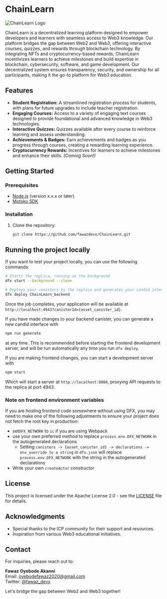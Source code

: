 # ChainLearn

![ChainLearn Logo](assets/ch.png)

ChainLearn is a decentralized learning platform designed to empower developers and learners with seamless access to Web3 knowledge. Our platform bridges the gap between Web2 and Web3, offering interactive courses, quizzes, and rewards through blockchain technology. By integrating NFTs and cryptocurrency-based rewards, ChainLearn incentivizes learners to achieve milestones and build expertise in blockchain, cybersecurity, software, and game development. Our decentralized system ensures transparency, security, and ownership for all participants, making it the go-to platform for Web3 education.

## Features

- **Student Registration:** A streamlined registration process for students, with plans for future upgrades to include teacher registration.
- **Engaging Courses:** Access to a variety of engaging text courses designed to provide foundational and advanced knowledge in Web3 technologies.
- **Interactive Quizzes:** Quizzes available after every course to reinforce learning and assess understanding.
- **Achievements & Badges:** Earn achievements and badges as you progress through courses, creating a rewarding learning experience.
- **Cryptocurrency Rewards:** Incentives for learners to achieve milestones and enhance their skills. *(Coming Soon!)*

## Getting Started

### Prerequisites

- [Node.js](https://nodejs.org/) (version x.x.x or later)
- [Motoko SDK](https://sdk.dfinity.org/docs/developers-guide/install-upgrade.html)

### Installation

1. Clone the repository:
   ```bash
   git clone https://github.com/fawazdevx/ChainLearn.git

## Running the project locally

If you want to test your project locally, you can use the following commands:

```bash
# Starts the replica, running in the background
dfx start --background --clean

# Deploys your canisters to the replica and generates your candid interface
dfx deploy ChainLearn_backend
```

Once the job completes, your application will be available at `http://localhost:4943?canisterId={asset_canister_id}`.

If you have made changes to your backend canister, you can generate a new candid interface with

```bash
npm run generate
```

at any time. This is recommended before starting the frontend development server, and will be run automatically any time you run `dfx deploy`.

If you are making frontend changes, you can start a development server with

```bash
npm start
```

Which will start a server at `http://localhost:8080`, proxying API requests to the replica at port 4943.

### Note on frontend environment variables

If you are hosting frontend code somewhere without using DFX, you may need to make one of the following adjustments to ensure your project does not fetch the root key in production:

- set`DFX_NETWORK` to `ic` if you are using Webpack
- use your own preferred method to replace `process.env.DFX_NETWORK` in the autogenerated declarations
  - Setting `canisters -> {asset_canister_id} -> declarations -> env_override to a string` in `dfx.json` will replace `process.env.DFX_NETWORK` with the string in the autogenerated declarations
- Write your own `createActor` constructor

## License

This project is licensed under the Apache License 2.0 - see the [LICENSE](LICENSE) file for details.


## Acknowledgments

- Special thanks to the ICP community for their support and resources.
- Inspiration from various Web3 educational initiatives.

## Contact

For inquiries, please reach out to:

**Fawaz Oyebode Akanni**  
Email: [oyebodefawaz2020@gmail.com](mailto:oyebodefawaz2020@gmail.com)  
Twitter: [@fawaz_devx](https://twitter.com/0xFawazdev)

Let's bridge the gap between Web2 and Web3 together!




